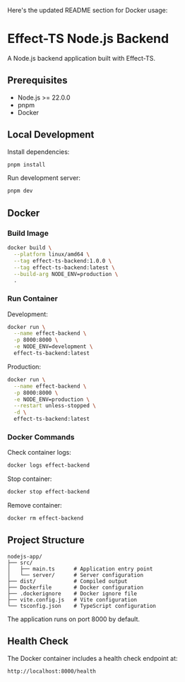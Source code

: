 Here's the updated README section for Docker usage:

# Effect-TS Node.js Backend

A Node.js backend application built with Effect-TS.

## Prerequisites

- Node.js >= 22.0.0
- pnpm
- Docker

## Local Development

Install dependencies:
```bash
pnpm install
```

Run development server:
```bash
pnpm dev
```

## Docker

### Build Image

```bash
docker build \
  --platform linux/amd64 \
  --tag effect-ts-backend:1.0.0 \
  --tag effect-ts-backend:latest \
  --build-arg NODE_ENV=production \
  .
```

### Run Container

Development:
```bash
docker run \
  --name effect-backend \
  -p 8000:8000 \
  -e NODE_ENV=development \
  effect-ts-backend:latest
```

Production:
```bash
docker run \
  --name effect-backend \
  -p 8000:8000 \
  -e NODE_ENV=production \
  --restart unless-stopped \
  -d \
  effect-ts-backend:latest
```

### Docker Commands

Check container logs:
```bash
docker logs effect-backend
```

Stop container:
```bash
docker stop effect-backend
```

Remove container:
```bash
docker rm effect-backend
```

## Project Structure

```
nodejs-app/
├── src/
│   ├── main.ts      # Application entry point
│   └── server/      # Server configuration
├── dist/            # Compiled output
├── Dockerfile       # Docker configuration
├── .dockerignore    # Docker ignore file
├── vite.config.js   # Vite configuration
└── tsconfig.json    # TypeScript configuration
```

The application runs on port 8000 by default.

## Health Check

The Docker container includes a health check endpoint at:
```
http://localhost:8000/health
```
